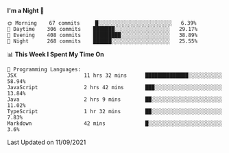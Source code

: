 <!--START_SECTION:waka-->
**I'm a Night 🦉** 

```text
🌞 Morning    67 commits     █░░░░░░░░░░░░░░░░░░░░░░░░   6.39% 
🌆 Daytime    306 commits    ███████░░░░░░░░░░░░░░░░░░   29.17% 
🌃 Evening    408 commits    █████████░░░░░░░░░░░░░░░░   38.89% 
🌙 Night      268 commits    ██████░░░░░░░░░░░░░░░░░░░   25.55%

```


📊 **This Week I Spent My Time On** 

```text
💬 Programming Languages: 
JSX                      11 hrs 32 mins      ██████████████░░░░░░░░░░░   58.94% 
JavaScript               2 hrs 42 mins       ███░░░░░░░░░░░░░░░░░░░░░░   13.84% 
Java                     2 hrs 9 mins        ██░░░░░░░░░░░░░░░░░░░░░░░   11.02% 
TypeScript               1 hr 32 mins        ██░░░░░░░░░░░░░░░░░░░░░░░   7.83% 
Markdown                 42 mins             █░░░░░░░░░░░░░░░░░░░░░░░░   3.6%

```


 Last Updated on 11/09/2021
<!--END_SECTION:waka-->
